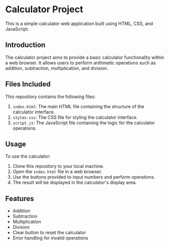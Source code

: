 # Calculator Project

This is a simple calculator web application built using HTML, CSS, and JavaScript.

## Introduction

The calculator project aims to provide a basic calculator functionality within a web browser. 
It allows users to perform arithmetic operations such as addition, subtraction, multiplication, and division.

## Files Included

This repository contains the following files:

1. `index.html`: The main HTML file containing the structure of the calculator interface.
2. `styles.css`: The CSS file for styling the calculator interface.
3. `script.js`: The JavaScript file containing the logic for the calculator operations.

## Usage

To use the calculator:

1. Clone this repository to your local machine.
2. Open the `index.html` file in a web browser.
3. Use the buttons provided to input numbers and perform operations.
4. The result will be displayed in the calculator's display area.

## Features

- Addition
- Subtraction
- Multiplication
- Division
- Clear button to reset the calculator
- Error handling for invalid operations


